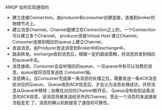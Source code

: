 AMQP 如何实现通信的
- 建立连接Connection。由producer和consumer创建连接，连接到broker的物理节点上。 
- 建立消息Channel。Channel是建立在Connection之上的，一个Connection可以建立多个Channel。
        producer连接Virtual Host 建立Channel，Consumer连接到相应的queue上建立Channel。 
- 发送消息。由Producer发送消息到Broker中的exchange中。 
- 路由转发。exchange收到消息后，根据一定的路由策略，将消息转发到相应的queue中去。 
- 消息接收。Consumer会监听相应的queue，一旦queue中有可以消费的消息，queue就将消息发送给
        Consumer端。 
- 消息确认。当Consumer完成某一条消息的处理之后，需要发送一条ACK消息给对应的Queue。
       Queue收到ACK信息后，才会认为消息处理成功，并将消息从Queue中移除；如果在对应的Channel断开后，
       Queue没有收到这条消息的ACK信息，该消息将被发送给另外的Channel。至此一个消息的发送接收流程走完
       了。消息的确认机制提高了通信的可靠性。
